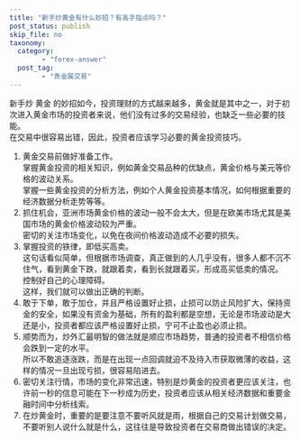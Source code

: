 ```yaml
---
title: "新手炒黄金有什么妙招？有高手指点吗？"
post_status: publish
skip_file: no
taxonomy:
  category:
        - "forex-answer"
  post_tag:
        - "贵金属交易"
---
```


新手炒 黄金 的妙招如今，投资理财的方式越来越多，黄金就是其中之一，对于初次进入黄金市场的投资者来说，他们没有过多的交易经验，也缺乏一些必要的技能。  
在交易中很容易出错，因此，投资者应该学习必要的黄金投资技巧。

1. 黄金交易前做好准备工作。  
    掌握黄金投资的相关知识，例如黄金交易品种的优缺点，黄金价格与美元等价格的波动关系。  
    掌握一些黄金投资的分析方法，例如个人黄金投资基本情况，如何根据重要的经济数据分析走势等等。
2. 抓住机会，亚洲市场黄金价格的波动一般不会太大，但是在欧美市场尤其是美国市场的黄金价格波动较为严重。  
    密切的关注市场变化，以免在夜间价格波动造成不必要的损失。
3. 掌握投资的铁律，即低买高卖。  
    这句话看似简单，但根据市场调查，真正做到的人几乎没有，很多人都不沉不住气，看到黄金下跌，就跟着卖，看到长就跟着买，形成高买低卖的情况。  
    控制好自己的心理障碍。  
    这样，我们就可以做出正确的判断。
4. 敢于下单，敢于加仓，并且严格设置好止损，止损可以防止风险扩大，保持资金的安全，如果没有资金为基础，所有的盈利都是空想，无论是市场波动是大还是小，投资者都应该严格设置好止损，宁可不止盈也必须止损。
5. 顺势而为，炒外汇最明智的做法就是顺应市场趋势，普通的投资者不相信价格会跌到一定的水平。  
    所以不敢追逐涨跌，而是在出现一点回调就迫不及待入市获取微薄的收益，这样的情况一旦出现亏损，很容易陷进去。
6. 密切关注行情，市场的变化非常迅速，特别是炒黄金的投资者更应该关注，也许前一秒的信息可能在下一秒成为历史，投资者应该从相关经济数据和重要金融时间中分析线索。
7. 在炒黄金时，重要的是要注意不要听风就是雨，根据自己的交易计划做交易，不要听别人说什么就是什么，这往往是导致投资者在交易商做出错误的决定。
